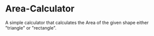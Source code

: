 # Area-Calculator
A simple calculator that calculates the Area of the given shape either "triangle" or "rectangle". 
